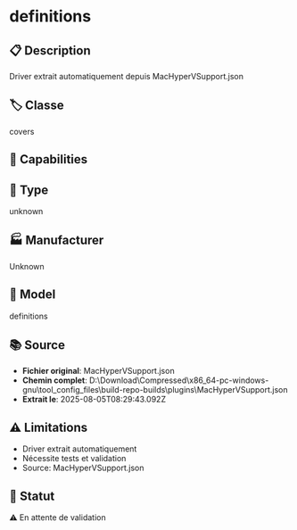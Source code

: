 # definitions

## 📋 Description
Driver extrait automatiquement depuis MacHyperVSupport.json

## 🏷️ Classe
covers

## 🔧 Capabilities


## 📡 Type
unknown

## 🏭 Manufacturer
Unknown

## 📱 Model
definitions

## 📚 Source
- **Fichier original**: MacHyperVSupport.json
- **Chemin complet**: D:\Download\Compressed\x86_64-pc-windows-gnu\tool_config_files\build-repo-builds\plugins\MacHyperVSupport.json
- **Extrait le**: 2025-08-05T08:29:43.092Z

## ⚠️ Limitations
- Driver extrait automatiquement
- Nécessite tests et validation
- Source: MacHyperVSupport.json

## 🚀 Statut
⚠️ En attente de validation
